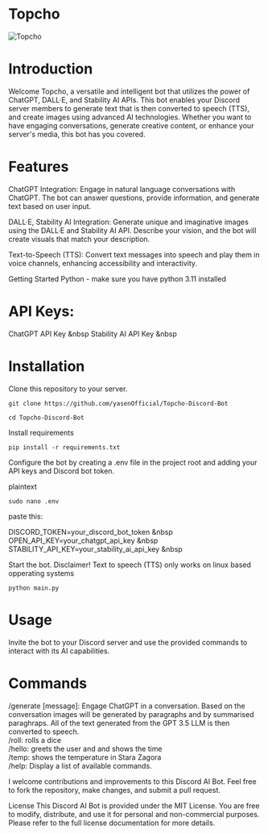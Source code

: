 # Topcho
![Topcho](https://github.com/yasenOfficial/Topcho-Discord-Bot/blob/main/discordbot.png)

# Introduction
Welcome Topcho, a versatile and intelligent bot that utilizes the power of ChatGPT, DALL·E, and Stability AI APIs. This bot enables your Discord server members to generate text that is then converted to speech (TTS), and create images using advanced AI technologies. Whether you want to have engaging conversations, generate creative content, or enhance your server's media, this bot has you covered.

# Features
ChatGPT Integration: Engage in natural language conversations with ChatGPT. The bot can answer questions, provide information, and generate text based on user input.

DALL·E, Stability AI Integration: Generate unique and imaginative images using the DALL·E and Stability AI API. Describe your vision, and the bot will create visuals that match your description.

Text-to-Speech (TTS): Convert text messages into speech and play them in voice channels, enhancing accessibility and interactivity.

Getting Started
Python - make sure you have python 3.11 installed

# API Keys:

ChatGPT API Key &nbsp
Stability AI API Key &nbsp

# Installation

Clone this repository to your server.
```
git clone https://github.com/yasenOfficial/Topcho-Discord-Bot
```


```
cd Topcho-Discord-Bot
```

Install requirements

```
pip install -r requirements.txt
```

Configure the bot by creating a .env file in the project root and adding your API keys and Discord bot token.

plaintext

```
sudo nano .env
```
paste this:

DISCORD_TOKEN=your_discord_bot_token &nbsp 
OPEN_API_KEY=your_chatgpt_api_key &nbsp
STABILITY_API_KEY=your_stability_ai_api_key &nbsp

Start the bot. Disclaimer! Text to speech (TTS) only works on linux based opperating systems

```
python main.py
```

# Usage
Invite the bot to your Discord server and use the provided commands to interact with its AI capabilities.

# Commands <br />
/generate [message]: Engage ChatGPT in a conversation. Based on the conversation images will be generated by paragraphs and by summarised paraghraps. All of the text generated from the GPT 3.5 LLM is then converted to speech.  <br />
/roll: rolls a dice  <br />
/hello: greets the user and  and shows the time  <br />
/temp: shows the temperature in Stara Zagora  <br />
/help: Display a list of available commands.  <br />

I welcome contributions and improvements to this Discord AI Bot. Feel free to fork the repository, make changes, and submit a pull request.

License
This Discord AI Bot is provided under the MIT License. You are free to modify, distribute, and use it for personal and non-commercial purposes. Please refer to the full license documentation for more details.
